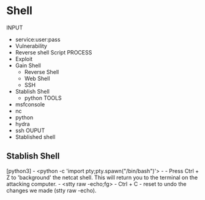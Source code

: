 # Shell 

INPUT
- service:user:pass
- Vulnerability
- Reverse shell Script
PROCESS
- Exploit
- Gain Shell
    - Reverse Shell
    - Web Shell
    - SSH
- Stablish Shell
    - python
TOOLS
- msfconsole
- nc
- python
- hydra
- ssh
OUPUT
- Stablished shell


## Stablish Shell   
[python3]
    - <python -c 'import pty;pty.spawn("/bin/bash")'>
    - <export TERM=xterm>
    - Press Ctrl + Z to 'background' the netcat shell. This will return you to the terminal on the attacking computer.
    - <stty raw -echo;fg>
    - Ctrl + C
    - reset to undo the changes we made (stty raw -echo).
















    

